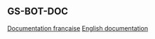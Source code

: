 ## GS-BOT-DOC
[Documentation française](https://github.com/Greensky-gs/gs-bot-doc/blob/main/FRENCH.md)
[English documentation](https://github.com/Greensky-gs/gs-bot-doc/blob/main/ENGLISH.md)
